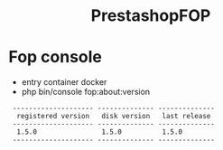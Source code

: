 <h1 align="center">PrestashopFOP</h1>

# Fop console 

- entry container docker 
- php bin/console fop:about:version
```
 -------------------- -------------- --------------
  registered version   disk version   last release
 -------------------- -------------- --------------
  1.5.0                1.5.0          1.5.0
 -------------------- -------------- --------------
```